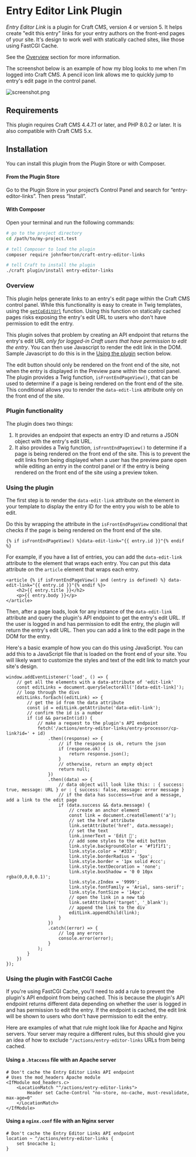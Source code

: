 # Entry Editor Link Plugin

_Entry Editor Link_ is a plugin for Craft CMS, version 4 or version 5. It helps create "edit this entry" links for your entry authors on the front-end pages of your site. It's design to work well with statically cached sites, like those using FastCGI Cache.

See the [Overview](#overview) section for more information.

The screenshot below is an example of how my blog looks to me when I'm logged into Craft CMS. A pencil icon link allows me to quickly jump to entry's edit page in the control panel.

![screenshot.png](screenshot.png)

## Requirements

This plugin requires Craft CMS 4.4.7.1 or later, and PHP 8.0.2 or later. It is also compatible with Craft CMS 5.x.

## Installation

You can install this plugin from the Plugin Store or with Composer.

#### From the Plugin Store

Go to the Plugin Store in your project’s Control Panel and search for “entry-editor-links”. Then press “Install”.

#### With Composer

Open your terminal and run the following commands:

```bash
# go to the project directory
cd /path/to/my-project.test

# tell Composer to load the plugin
composer require johnfmorton/craft-entry-editor-links

# tell Craft to install the plugin
./craft plugin/install entry-editor-links
```

### Overview

This plugin helps generate links to an entry's edit page within the Craft CMS control panel. While this functionality is easy to create in Twig templates, using the [`getCpEditUrl`](https://docs.craftcms.com/api/v4/craft-models-entrytype.html#method-getcpediturl) function. Using this function on statically cached pages risks exposing the entry's edit URL to users who don't have permission to edit the entry.

This plugin solves that problem by creating an API endpoint that returns the entry's edit URL _only for logged-in Craft users that have permission to edit the entry_. You can then use Javascript to render the edit link in the DOM. Sample Javascript to do this is in the [Using the plugin](#using-the-plugin) section below.

The edit button should only be rendered on the front end of the site, not when the entry is displayed in the Preview pane within the control panel. The plugin provides a Twig function, `isFrontEndPageView()`, that can be used to determine if a page is being rendered on the front end of the site. This conditional allows you to render the `data-edit-link` attribute only on the front end of the site.

### Plugin functionality

The plugin does two things:

1. It provides an endpoint that expects an entry ID and returns a JSON object with the entry's edit URL.
2. It also provides a Twig function, `isFrontEndPageView()` to determine if a page is being rendered on the front end of the site. This is to prevent the edit links from being displayed when a user has the preview pane open while editing an entry in the control panel or if the entry is being rendered on the front end of the site using a preview token.

### Using the plugin

The first step is to render the `data-edit-link` attribute on the element in your template to display the entry ID for the entry you wish to be able to edit. 

Do this by wrapping the attribute in the `isFrontEndPageView` conditional that checks if the page is being rendered on the front end of the site. 

```
{% if isFrontEndPageView() %}data-edit-link="{{ entry.id }}"{% endif %}
```

For example, if you have a list of entries, you can add the `data-edit-link` attribute to the element that wraps each entry. You can put this data attribute on the `article` element that wraps each entry.

```
<article {% if isFrontEndPageView() and (entry is defined) %} data-edit-link="{{ entry.id }}"{% endif %}>
    <h2>{{ entry.title }}</h2>
    <p>{{ entry.body }}</p>
</article>
```

Then, after a page loads, look for any instance of the `data-edit-link` attribute and query the plugin's API endpoint to get the entry's edit URL. If the user is logged in and has permission to edit the entry, the plugin will return the entry's edit URL. Then you can add a link to the edit page in the DOM for the entry.

Here's a basic example of how you can do this using JavaScript. You can add this to a JavaScript file that is loaded on the front end of your site. You will likely want to customize the styles and text of the edit link to match your site's design.

```
window.addEventListener('load', () => {
    // get all the elements with a data-attribute of 'edit-link'
    const editLinks = document.querySelectorAll('[data-edit-link]');
    // loop through the divs
    editLinks.forEach((editLink) => {
        // get the id from the data attribute
        const id = editLink.getAttribute('data-edit-link');
        // confirm the id is a number
        if (id && parseInt(id)) {
            // make a request to the plugin's API endpoint
            fetch('/actions/entry-editor-links/entry-processor/cp-link?id=' + id)
                .then((response) => {
                    // if the response is ok, return the json
                    if (response.ok) {
                        return response.json();
                    }
                    // otherwise, return an empty object
                    return null;
                })
                .then((data) => {
                    // data object will look like this: : { success: true, message: URL } or : { success: false, message: error message }
                    // if the data has success==true and a message, add a link to the edit page
                    if (data.success && data.message) {
                        // create an anchor element
                        const link = document.createElement('a');
                        // set the href attribute
                        link.setAttribute('href', data.message);
                        // set the text
                        link.innerText = 'Edit 📝';
                        // add some styles to the edit button
                        link.style.backgroundColor = '#f1f1f1';
                        link.style.color = '#333';
                        link.style.borderRadius = '5px';
                        link.style.border = '1px solid #ccc';
                        link.style.textDecoration = 'none';
                        link.style.boxShadow = '0 0 10px rgba(0,0,0,0.1)';
                        link.style.zIndex = '9999';
                        link.style.fontFamily = 'Arial, sans-serif';
                        link.style.fontSize = '14px';
                        // open the link in a new tab
                        link.setAttribute('target', '_blank');
                        // append the link to the div
                        editLink.appendChild(link);
                    }
                })
                .catch((error) => {
                    // log any errors
                    console.error(error);
                }
            );
        }
    })
});
```

### Using the plugin with FastCGI Cache

If you're using FastCGI Cache, you'll need to add a rule to prevent the plugin's API endpoint from being cached. This is because the plugin's API endpoint returns different data depending on whether the user is logged in and has permission to edit the entry. If the endpoint is cached, the edit link will be shown to users who don't have permission to edit the entry.

Here are examples of what that rule might look like for Apache and Nginx servers. Your server may require a different rules, but this should give you an idea of how to exclude `^/actions/entry-editor-links` URLs from being cached.

#### Using a `.htaccess` file with an Apache server


```
# Don't cache the Entry Editor Links API endpoint
# Uses the mod_headers Apache module
<IfModule mod_headers.c>
    <LocationMatch "^/actions/entry-editor-links">
        Header set Cache-Control "no-store, no-cache, must-revalidate, max-age=0"
    </LocationMatch>
</IfModule>
```

#### Using a `nginx.conf` file with an Nginx server

```
# Don't cache the Entry Editor Links API endpoint
location ~ ^/actions/entry-editor-links {
    set $nocache 1;
}
```
